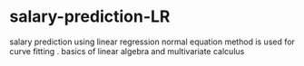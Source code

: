 # salary-prediction-LR
salary prediction using linear regression 
normal equation method is used for curve fitting .
basics of linear algebra and multivariate calculus
